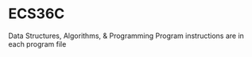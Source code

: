 # ECS36C
Data Structures, Algorithms, &amp; Programming
Program instructions are in each program file
